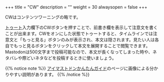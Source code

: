 +++
title = "CW"
description = ""
weight = 30
alwaysopen = false
+++

CWはコンテンツワーニングの略です。

[トゥート](../toot)入力欄下のCWボタンを押すことで、前書き欄を表示して注意文を書くことが出来ます。CWをオンにした状態でトゥートすると、タイムラインでは注意文と「もっと見る」ボタンのみが表示され、本文は隠されます。見たい人は各自でもっと見るボタンをクリックして本文を展開することで閲覧できます。Mastodonは500文字まで投稿可能なので、本文が長くなってしまった時や、ネタバレや際どいネタなどを投稿するときに使いましょう。

{{% notice note %}}
[アイマストドンかんたんガイド](../../getting-started)のページに画像による分かりやすい説明があります。
{{% /notice %}}
